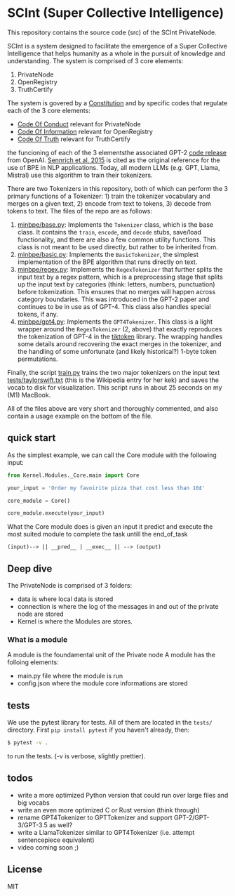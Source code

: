 # SCInt (Super Collective Intelligence)

This repository contains the source code (src) of the SCInt PrivateNode.

SCInt is a system designed to facilitate the emergence of a Super Collective Intelligence that helps humanity as a whole in the pursuit of knowledge and understanding.
The system is comprised of 3 core elements:
1. PrivateNode
2. OpenRegistry
3. TruthCertify

The system is govered by a [Constitution](https://docs.google.com/document/d/1ktIPsv0NkotT9ihCdLxaCJkEQ9Kh12R5zb3aqeBpGQk/edit#heading=h.qac0b2w95mhh) and by specific codes that regulate each of the 3 core elements:
- [Code Of Conduct](https://docs.google.com/document/d/1GcxW_d6yM1EUgexUrHy8h6u4Y8F9ER1zOpm0WQKJ5ac/edit#heading=h.z4ii25jmc5sn) relevant for PrivateNode
- [Code Of Information](https://docs.google.com/document/d/13_CACOXRjZBQqwn62qOxpuiqW4l_4x_I5xe6kEeSvME/edit#heading=h.z4ii25jmc5sn) relevant for OpenRegistry
- [Code Of Truth](https://docs.google.com/document/d/1aXai_SLiGqyyuuUWQPVmqyKV6DUiRjZklrfNQ4KM3k8/edit) relevant for TruthCertify

the funcioning of each of the 3 elementsthe associated GPT-2 [code release](https://github.com/openai/gpt-2) from OpenAI. [Sennrich et al. 2015](https://arxiv.org/abs/1508.07909) is cited as the original reference for the use of BPE in NLP applications. Today, all modern LLMs (e.g. GPT, Llama, Mistral) use this algorithm to train their tokenizers.

There are two Tokenizers in this repository, both of which can perform the 3 primary functions of a Tokenizer: 1) train the tokenizer vocabulary and merges on a given text, 2) encode from text to tokens, 3) decode from tokens to text. The files of the repo are as follows:

1. [minbpe/base.py](minbpe/base.py): Implements the `Tokenizer` class, which is the base class. It contains the `train`, `encode`, and `decode` stubs, save/load functionality, and there are also a few common utility functions. This class is not meant to be used directly, but rather to be inherited from.
2. [minbpe/basic.py](minbpe/basic.py): Implements the `BasicTokenizer`, the simplest implementation of the BPE algorithm that runs directly on text.
3. [minbpe/regex.py](minbpe/regex.py): Implements the `RegexTokenizer` that further splits the input text by a regex pattern, which is a preprocessing stage that splits up the input text by categories (think: letters, numbers, punctuation) before tokenization. This ensures that no merges will happen across category boundaries. This was introduced in the GPT-2 paper and continues to be in use as of GPT-4. This class also handles special tokens, if any.
4. [minbpe/gpt4.py](minbpe/gpt4.py): Implements the `GPT4Tokenizer`. This class is a light wrapper around the `RegexTokenizer` (2, above) that exactly reproduces the tokenization of GPT-4 in the [tiktoken](https://github.com/openai/tiktoken) library. The wrapping handles some details around recovering the exact merges in the tokenizer, and the handling of some unfortunate (and likely historical?) 1-byte token permutations.

Finally, the script [train.py](train.py) trains the two major tokenizers on the input text [tests/taylorswift.txt](tests/taylorswift.txt) (this is the Wikipedia entry for her kek) and saves the vocab to disk for visualization. This script runs in about 25 seconds on my (M1) MacBook.

All of the files above are very short and thoroughly commented, and also contain a usage example on the bottom of the file.

## quick start

As the simplest example, we can call the Core module with the following input:

```python
from Kernel.Modules._Core.main import Core

your_input = 'Order my favoirite pizza that cost less than 10£'

core_module = Core()

core_module.execute(your_input)

```

What the Core module does is given an input it predict and execute the most suited module to complete the task untill the end_of_task

`(input)--> || __pred__ | __exec__ || --> (output)`

## Deep dive

The PrivateNode is comprised of 3 folders:
- data
    is where local data is stored
- connection
    is where the log of the messages in and out of the private node are stored
- Kernel
    is where the Modules are stores.

### What is a module

A module is the foundamental unit of the Private node
A module has the folloing elements:
- main.py file where the module is run
- config.json where the module core informations are stored

## tests

We use the pytest library for tests. All of them are located in the `tests/` directory. First `pip install pytest` if you haven't already, then:

```bash
$ pytest -v .
```

to run the tests. (-v is verbose, slightly prettier).

## todos

- write a more optimized Python version that could run over large files and big vocabs
- write an even more optimized C or Rust version (think through)
- rename GPT4Tokenizer to GPTTokenizer and support GPT-2/GPT-3/GPT-3.5 as well?
- write a LlamaTokenizer similar to GPT4Tokenizer (i.e. attempt sentencepiece equivalent)
- video coming soon ;)

## License

MIT